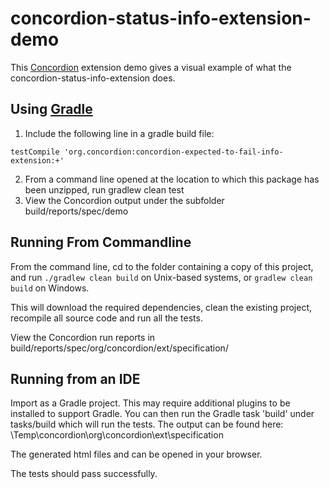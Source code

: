 # concordion-status-info-extension-demo

This [Concordion](www.concordion.org) extension demo gives a visual example of what the concordion-status-info-extension does.


## Using [Gradle](www.gradle.org)

   1. Include the following line in a gradle build file:
   
   ``` testCompile 'org.concordion:concordion-expected-to-fail-info-extension:+' ```
   
   2. From a command line opened at the location to which this package has been unzipped, run gradlew clean test
   3. View the Concordion output under the subfolder build/reports/spec/demo

## Running From Commandline

From the command line, cd to the folder containing a copy of this project, and run
```./gradlew clean build``` on Unix-based systems, or ```gradlew clean build``` on Windows.

This will download the required dependencies, clean the existing project, recompile all source code and run all the tests.

View the Concordion run reports in build/reports/spec/org/concordion/ext/specification/ 


## Running from an IDE

   Import as a Gradle project. This may require additional plugins to be installed to support Gradle.
   You can then run the Gradle task 'build' under tasks/build which will run the tests.
   The output can be found here:
   \Temp\concordion\org\concordion\ext\specification
   
   The generated html files and can be opened in your browser.
   
   The tests should pass successfully.
